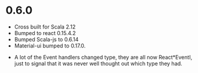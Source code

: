 # 0.6.0
* Cross built for Scala 2.12 
* Bumped to react 0.15.4.2
* Bumped Scala-js to 0.6.14
* Material-ui bumped to 0.17.0. 
 - A lot of the Event handlers changed type, they are all now React*EventI, just to signal that it was never well thought out which type they had.